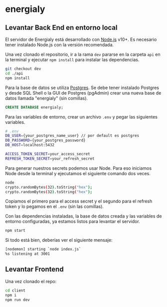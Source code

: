 # energialy

## Levantar Back End en entorno local

El servidor de Energialy está desarrollado con [Node.js](https://nodejs.org/) v10+. Es necesario tener instalado Node.js con la versión recomendada.

Una vez clonado el repositorio, ir a la rama `dev` pararse en la carpeta `api` en la terminal y ejecutar `npm install` para instalar las dependencias.
```sh
git checkout dev
cd ./api
npm install
```
Para la base de datos se utiliza [Postgres](https://www.postgresql.org/). Se debe tener instalado Postgres y desde SQL Shell o la GUI de Postgres (pgAdmin) crear una nueva base de datos llamada "energialy" (sin comillas).
```sql
CREATE DATABASE energialy;
```
Para las variables de entorno, crear un archivo `.env` y pegar las siguientes variables.
```sh
# .env
DB_USER={your_postgres_name_user} // por default es postgres
DB_PASSWORD={your_postgres_password}
DB_HOST=localhost:5432

ACCESS_TOKEN_SECRET=your_access_secret
REFRESH_TOKEN_SECRET=your_refresh_secret
```
Para generar nuestros secrets podemos usar Node. Para eso iniciamos Node desde la terminal y ejecutamos el siguiente comando dos veces.
```sh
node
crypto.randomBytes(32).toString("hex");
crypto.randomBytes(32).toString("hex");
```
Copiamos el primero para el access secret y el segundo para el refresh token y lo pegamos en el `.env` (sin las comillas).

Con las dependencias instaladas, la base de datos creada y las variables de entorno configuradas, ya estamos listos para levantar el servidor.
```sh
npm start
```
Si todo está bien, deberías ver el siguiente mensaje:
```sh
[nodemon] starting `node index.js`
%s listening at 3001
```

## Levantar Frontend

Una vez clonado el repo:

```sh
cd client
npm i
npm run dev 
```